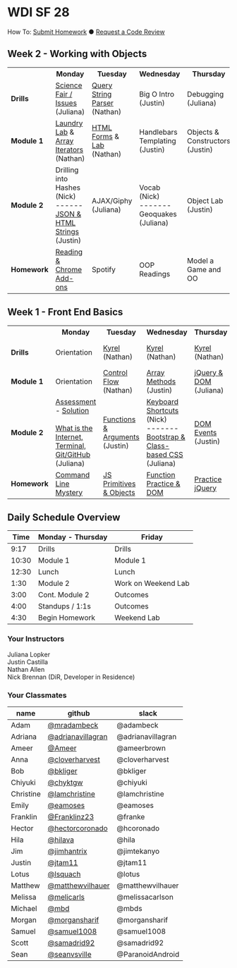 # WDI SF 28


How To: <a href="https://github.com/SF-WDI-LABS/shared_modules/blob/master/how-to/submit-homework.md" target="blank">Submit Homework</a> ● <a href="https://github.com/SF-WDI-LABS/shared_modules/blob/master/how-to/request-a-code-review.md" target="blank">Request a Code Review</a>

## Week 2 - Working with Objects
<table>
  <tr>
    <th><!-- BLANK --></th>
    <th>Monday</th>
    <th>Tuesday</th>
    <th>Wednesday</th>
    <th>Thursday</th>
    <th>Friday</th>
  </tr>
  <tr>
    <td><strong>Drills</strong></td>
    <td> <!-- Week 2 - Monday Drill -->
      <a href="https://github.com/SF-WDI-LABS/shared_modules/blob/master/how-to/peer-review.md">Science Fair / Issues</a> (Juliana)
    </td>
    <td> <!-- Week 2 - Tuesday Drill -->
      <a href="https://github.com/SF-WDI-LABS/shared_modules/blob/master/01-front-end-basics/html-forms/27-28/exercises.md#query-parameters----solutions">Query String Parser</a>
      (Nathan)
    </td>
    <td> <!-- Week 2 - Wednesday Drill -->
      Big O Intro
      (Justin)
    </td>
    <td> <!-- Week 2 - Thursday Drill -->
      Debugging
      (Juliana)
    </td>
    <td> <!-- Week 2 - Friday Review -->
      Review
      (Team)
    </td>
  </tr>
  <tr>
    <td><strong>Module 1</strong></td>
    <td> <!-- Week 2 - Monday Morning Module -->
    <a href="https://github.com/sf-wdi-27-28/laundry-mat">Laundry Lab</a>
    &amp;
    <a href="https://github.com/SF-WDI-LABS/shared_modules/tree/master/01-front-end-basics/js-array-iterators/28">Array Iterators</a>
			(Nathan)
    </td>
    <td> <!-- Week 2 - Tuesday Morning Module -->
      <a href="https://github.com/SF-WDI-LABS/shared_modules/blob/master/01-front-end-basics/html-forms/27-28">HTML Forms</a> &amp; <a href="https://github.com/sf-wdi-27-28/html-forms-lab">Lab</a>
      (Nathan)
    </td>
    <td> <!-- Week 2 - Wednesday Morning Module -->
      Handlebars Templating
      (Justin)
    </td>
    <td> <!-- Week 2 - Thursday Morning Module -->
    <!-- <a href="https://github.com/SF-WDI-LABS/shared_modules/blob/master/01-front-end-basics/oo-objects-constructors/27-28/README.md" target="new"> -->
    	Objects & Constructors
      (Justin)
      <!-- </a> -->
    </td>
    <td> <!-- Week 2 - Friday Morning Module -->
      Review
      (Team)
    </td>
  </tr>
  <tr>
    <td><strong>Module 2</strong></td>
    <td> <!-- Week 2 - Monday Afternoon Module -->
      Drilling into Hashes
			(Nick)
      <br>
			------
			<br>
      <a href="https://github.com/sf-wdi-27-28/html_strings" target="new">JSON & HTML Strings</a>
      (Justin)
    </td>
    <td> <!-- Week 2 - Tuesday Afternoon Module -->
      AJAX/Giphy
      (Juliana)
    </td>
    <td> <!-- Week 2 - Wednesday Afternoon Module -->
			Vocab
			(Nick)
			<br>
			-------
			<br>
      Geoquakes
      (Juliana)
    </td>
    <td> <!-- Week 2 - Thursday Afternoon Module -->
<!--      <a href="https://github.com/SF-WDI-LABS/shared_modules/blob/master/01-front-end-basics/oo-prototypes/27-28/README.md" target="new"> -->
      Object Lab
      (Justin)
      <!-- </a> -->
    </td>
    <td> <!-- Week 2 - Friday Afternoon / Weekend Lab -->
      Project 0
      <br><br>
      Outcomes
    </td>
  </tr>
  <tr>
    <td><strong>Homework</strong></td>
    <td> <!-- Week 2 - Monday Homework -->
      <a href="https://github.com/SF-WDI-LABS/shared_modules/blob/27-28-w2-d1-hmwk/homework/27-28/week-02/README.md">Reading &amp; Chrome Add-ons</a>
    </td>
    <td> <!-- Week 2 - Tuesday Homework -->
    	Spotify
    </td>
    <td> <!-- Week 2 - Wednesday Homework -->
      OOP Readings
    </td>
    <td> <!-- Week 2 - Thursday Homework -->
      Model a Game and OO
    </td>
    <td> <!-- Week 2 - Friday -->
      <!-- BLANK -->
    </td>
  </tr>
</table>

## Week 1 - Front End Basics
<table>
  <tr>
    <th><!-- BLANK --></th>
    <th>Monday</th>
    <th>Tuesday</th>
    <th>Wednesday</th>
    <th>Thursday</th>
    <th>Friday</th>
  </tr>
  <tr>
    <td><strong>Drills</strong></td>
    <td> <!-- Week 1 - Monday Drill -->
      Orientation
    </td>
    <td> <!-- Week 1 - Tuesday Drill -->
      <a href="https://github.com/sf-wdi-27-28/kyrel">Kyrel</a>
      (Nathan)
    </td>
    <td> <!-- Week 1 - Wednesday Drill -->
      <a href="https://github.com/sf-wdi-27-28/kyrel">Kyrel</a>
      (Nathan)
    </td>
    <td> <!-- Week 1 - Thursday Drill -->
      <a href="https://github.com/sf-wdi-27-28/kyrel">Kyrel</a>
      (Nathan)
    </td>
    <td> <!-- Week 1 - Friday Review -->
      <a href="https://github.com/sf-wdi-27-28/kyrel">Extend Kyrel</a>
      (Nathan)
    </td>
  </tr>
  <tr>
    <td><strong>Module 1</strong></td>
    <td> <!-- Week 1 - Monday Morning Module -->
      Orientation
    </td>
    <td> <!-- Week 1 - Tuesday Morning Module -->
      <a href="https://github.com/SF-WDI-LABS/shared_modules/tree/master/01-front-end-basics/js-control-flow/25">Control Flow</a>
      (Nathan)
    </td>
    <td> <!-- Week 1 - Wednesday Morning Module -->
      <a href="https://github.com/SF-WDI-LABS/shared_modules/tree/master/01-front-end-basics/js-arrays/27-28" target="new">Array Methods</a>
      (Justin)
    </td>
    <td> <!-- Week 1 - Thursday Morning Module -->
    	<a href="https://github.com/SF-WDI-LABS/shared_modules/tree/master/01-front-end-basics/jquery-dom-manipulation/27-28">jQuery &amp; DOM</a>
      (Juliana)
    </td>
    <td> <!-- Week 1 - Friday Morning Module -->
      Review
      (Team)
    </td>
  </tr>
  <tr>
    <td><strong>Module 2</strong></td>
    <td> <!-- Week 1 - Monday Afternoon Module -->
      <a href="https://github.com/SF-WDI-LABS/shared_modules/tree/master/assessments/27-28/day-01">Assessment</a> - <a href="https://github.com/SF-WDI-LABS/shared_modules/blob/master/assessments/27-28/day-01/solutions.md">Solution</a>
      <br><br>
      <a href="https://github.com/SF-WDI-LABS/shared_modules/tree/master/01-front-end-basics/how-the-internet-works/27-28">What is the Internet, Terminal, Git/GitHub</a>
      (Juliana)
    </td>
    <td> <!-- Week 1 - Tuesday Afternoon Module -->
      <a href="https://github.com/SF-WDI-LABS/shared_modules/blob/master/01-front-end-basics/js-functions/27-28">Functions & Arguments</a>
      (Justin)
    </td>
    <td> <!-- Week 1 - Wednesday Afternoon Module -->
			<a href="https://github.com/SF-WDI-LABS/shared_modules/blob/master/how-to/keyboard-shortcuts.md">Keyboard Shortcuts</a>
			(Nick)
			<br>
			-------
			<br>
      <a href="https://github.com/SF-WDI-LABS/shared_modules/tree/master/01-front-end-basics/css-bootstrap/27-28">Bootstrap &amp; Class-based CSS</a>
      (Juliana)
    </td>
    <td> <!-- Week 1 - Thursday Afternoon Module -->
      <a href="https://github.com/SF-WDI-LABS/shared_modules/tree/master/01-front-end-basics/jquery-event-binding/27-28" target="new">DOM Events</a>
      (Justin)
    </td>
    <td> <!-- Week 1 - Friday Afternoon / Weekend Lab -->
      <a href="https://github.com/sf-wdi-27-28/tic-tac-toe">Tic-Tac-Toe Weekend Lab</a>
      <br><br>
      Outcomes
    </td>
  </tr>
  <tr>
    <td><strong>Homework</strong></td>
    <td> <!-- Week 1 - Monday Homework -->
      <a href="https://github.com/SF-WDI-LABS/shared_modules/tree/master/homework/27-28/week-01">Command Line Mystery</a>
    </td>
    <td> <!-- Week 1 - Tuesday Homework -->
      <a href="https://github.com/SF-WDI-LABS/shared_modules/tree/master/homework/27-28/week-01#day-2">JS Primitives & Objects</a>
    </td>
    <td> <!-- Week 1 - Wednesday Homework -->
      <a href="https://github.com/SF-WDI-LABS/shared_modules/tree/master/homework/27-28/week-01#day-3">Function Practice & DOM</a>
    </td>
    <td> <!-- Week 1 - Thursday Homework -->
      <a href="https://github.com/SF-WDI-LABS/shared_modules/tree/master/homework/27-28/week-01#day-4">Practice jQuery</a>
    </td>
    <td> <!-- Week 1 - Friday -->
      <!-- BLANK -->
    </td>
  </tr>
</table>

## Daily Schedule Overview

Time | Monday - Thursday | Friday |
----- | -------- | -----
9:17  | Drills | Drills
10:30 | Module 1 | Module 1
12:30 | Lunch | Lunch
1:30 | Module 2 | Work on Weekend Lab
3:00 | Cont. Module 2 | Outcomes
4:00 | Standups / 1:1s | Outcomes
4:30 | Begin Homework | Weekend Lab

### Your Instructors
Juliana Lopker <br>
Justin Castilla <br>
Nathan Allen <br>
Nick Brennan (DiR, Developer in Residence)

### Your Classmates
| **name** | **github** | **slack** |
|-------|--------|--------|
| Adam | [@mradambeck](https://github.com/mradambeck) | @adambeck |
| Adriana | [@adrianavillagran](https://github.com/adrianavillagran) | @adrianavillagran |
| Ameer | [@Ameer](https://github.com/Ameer-Brown-Brown) | @ameerbrown |
| Anna | [@cloverharvest](https://github.com/cloverharvest) | @cloverharvest |
| Bob | [@bkliger](https://github.com/bkliger) | @bkliger |
| Chiyuki | [@chyktgw](https://github.com/chyktgw) | @chiyuki |
| Christine | [@lamchristine](https://github.com/lamchristine) | @lamchristine |
| Emily | [@eamoses](https://github.com/eamoses) | @eamoses |
| Franklin | [@Franklinz23](https://github.com/Franklinz23) | @franke |
| Hector | [@hectorcoronado](https://github.com/hectorcoronado) | @hcoronado |
| Hila | [@hilava](https://github.com/hilava) | @hila |
| Jim | [@jimhantrix](https://github.com/jimhantrix) | @jimtekanyo |
| Justin | [@jtam11](https://github.com/jtam11) | @jtam11 |
| Lotus | [@lsquach](https://github.com/lsquach) | @lotus |
| Matthew | [@matthewvilhauer](https://github.com/matthewvilhauer) | @matthewvilhauer |
| Melissa | [@melicarls](https://github.com/melicarls) | @melissacarlson |
| Michael | [@mbd](https://github.com/mbd-s) | @mbds |
| Morgan | [@morgansharif](https://github.com/morgansharif) | @morgansharif |
| Samuel | [@samuel1008](https://github.com/samuel1008) | @samuel1008 |
| Scott | [@samadrid92](https://github.com/samadrid92) | @samadrid92 |
| Sean | [@seanvsville](https://github.com/seanvsville) | @ParanoidAndroid |

